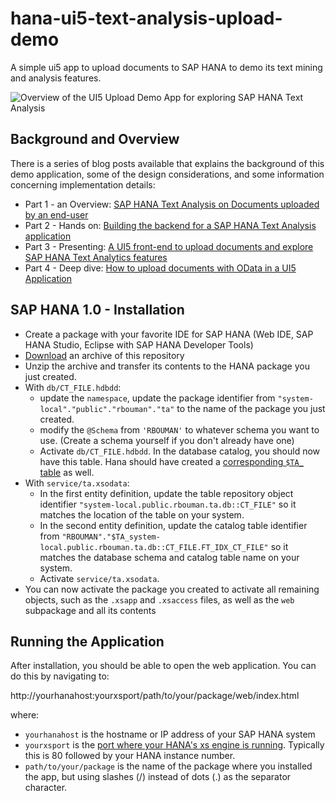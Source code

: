 # hana-ui5-text-analysis-upload-demo
A simple ui5 app to upload documents to SAP HANA to demo its text mining and analysis features.

![Overview of the UI5 Upload Demo App for exploring SAP HANA Text Analysis](https://drive.google.com/uc?id=1wJlPq9osrJZQQyA2Aw2St_JjBn8ReH51&authuser=0&export=download "Application Overview Screenshot")

## Background and Overview

There is a series of blog posts available that explains the background of this demo application, some of the design considerations, and some information concerning implementation details:

* Part 1 - an Overview: [SAP HANA Text Analysis on Documents uploaded by an end-user](http://rpbouman.blogspot.com/2019/12/building-ui5-demo-for-sap-hana-text.html")
* Part 2 - Hands on: [Building the backend for a SAP HANA Text Analysis application](https://rpbouman.blogspot.com/2019/12/building-ui5-demo-for-sap-hana-text_1.html)
* Part 3 - Presenting: [A UI5 front-end to upload documents and explore SAP HANA Text Analytics features](https://rpbouman.blogspot.com/2019/12/building-ui5-demo-for-sap-hana-text_2.html)
* Part 4 - Deep dive: [How to upload documents with OData in a UI5 Application](https://rpbouman.blogspot.com/2019/12/building-ui5-demo-for-sap-hana-text_3.html)

## SAP HANA 1.0 - Installation

* Create a package with your favorite IDE for SAP HANA (Web IDE, SAP HANA Studio, Eclipse with SAP HANA Developer Tools)
* [Download](https://github.com/just-bi/hana-ui5-text-analysis-upload-demo/archive/master.zip) an archive of this repository
* Unzip the archive and transfer its contents to the HANA package you just created.
* With `db/CT_FILE.hdbdd`:
  * update the `namespace`, update the package identifier from `"system-local"."public"."rbouman"."ta"` to the name of the package you just created.
  * modify the `@Schema` from `'RBOUMAN'` to whatever schema you want to use. (Create a schema yourself if you don't already have one)
  * Activate `db/CT_FILE.hdbdd`. In the database catalog, you should now have this table. Hana should have created a [corresponding `$TA_` table](https://help.sap.com/viewer/fedd7e90a382415cbdd273891651ab4d/1.0.12/en-US/e580220fc1014045ab9f45ea9f82d8d8.html) as well.
* With `service/ta.xsodata`:
  * In the first entity definition, update the table repository object identifier `"system-local.public.rbouman.ta.db::CT_FILE"` so it matches the location of the table on your system.
  * In the second entity definition, update the catalog table identifier from `"RBOUMAN"."$TA_system-local.public.rbouman.ta.db::CT_FILE.FT_IDX_CT_FILE"` so it matches the database schema and catalog table name on your system.
  * Activate `service/ta.xsodata`.
* You can now activate the package you created to activate all remaining objects, such as the `.xsapp` and `.xsaccess` files, as well as the `web` subpackage and all its contents

## Running the Application

After installation, you should be able to open the web application. You can do this by navigating to:

  http://yourhanahost:yourxsport/path/to/your/package/web/index.html
  
where:
* `yourhanahost` is the hostname or IP address of your SAP HANA system
* `yourxsport` is the [port where your HANA's xs engine is running](https://help.sap.com/viewer/6b94445c94ae495c83a19646e7c3fd56/1.0.12/en-US/116cc3f3f3f645159ee138c3ba50a48b.html). Typically this is 80 followed by your HANA instance number.
* `path/to/your/package` is the name of the package where you installed the app, but using slashes (/) instead of dots (.) as the separator character.